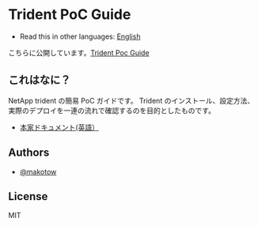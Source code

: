 # Trident PoC Guide

* Read this in other languages: [English](README.md)

こちらに公開しています。[Trident Poc Guide](http://trident-poc-guide.readthedocs.io/ja/latest/trident-getting-started/)


## これはなに？

NetApp trident の簡易 PoC ガイドです。 Trident のインストール、設定方法、実際のデプロイを一連の流れで確認するのを目的としたものです。


* [本家ドキュメント(英語）](https://netapp-trident.readthedocs.io/en/latest/index.html)


## Authors

- [@makotow](https://github.com/makotow)

## License

MIT
